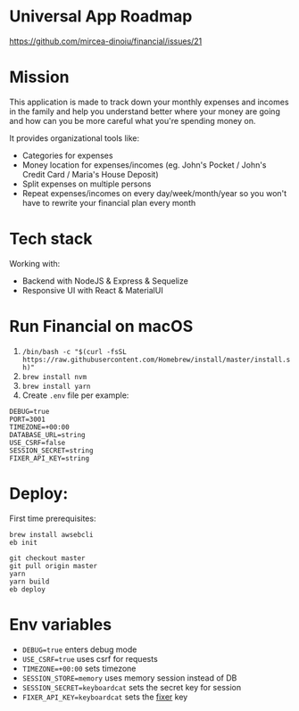 # Universal App Roadmap
https://github.com/mircea-dinoiu/financial/issues/21

# Mission
This application is made to track down your monthly expenses and incomes in the family and help you understand better where your money are going and how can you be more careful what you're spending money on.

It provides organizational tools like:
- Categories for expenses
- Money location for expenses/incomes (eg. John's Pocket / John's Credit Card / Maria's House Deposit)
- Split expenses on multiple persons
- Repeat expenses/incomes on every day/week/month/year so you won't have to rewrite your financial plan every month

# Tech stack
Working with:
- Backend with NodeJS & Express & Sequelize
- Responsive UI with React & MaterialUI

# Run Financial on macOS
1. `/bin/bash -c "$(curl -fsSL https://raw.githubusercontent.com/Homebrew/install/master/install.sh)"`
2. `brew install nvm`
3. `brew install yarn`
4. Create `.env` file per example:
```
DEBUG=true
PORT=3001
TIMEZONE=+00:00
DATABASE_URL=string
USE_CSRF=false
SESSION_SECRET=string
FIXER_API_KEY=string
```

# Deploy:
First time prerequisites:
```
brew install awsebcli
eb init
```

```
git checkout master
git pull origin master
yarn
yarn build
eb deploy
```

# Env variables
- `DEBUG=true` enters debug mode
- `USE_CSRF=true` uses csrf for requests
- `TIMEZONE=+00:00` sets timezone
- `SESSION_STORE=memory` uses memory session instead of DB
- `SESSION_SECRET=keyboardcat` sets the secret key for session 
- `FIXER_API_KEY=keyboardcat` sets the [fixer](https://fixer.io/) key 
